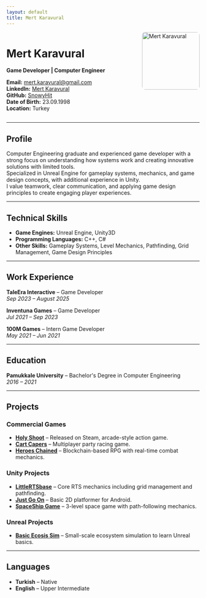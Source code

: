 ```yaml
---
layout: default
title: Mert Karavural
---
```


<div style="display: flex; justify-content: space-between; align-items: flex-start;">
<div style="flex: 1;">

# Mert Karavural
**Game Developer | Computer Engineer**  

**Email:** mert.karavural@gmail.com  
**LinkedIn:** [Mert Karavural](https://www.linkedin.com/in/mert-karavural-0ba823206/)  
**GitHub:** [SnowyHit](https://github.com/SnowyHit)  
**Date of Birth:** 23.09.1998  
**Location:** Turkey  

</div>
<div style="margin-left: 20px;">
<img src="your-photo.jpg" alt="Mert Karavural" style="width:150px; border-radius: 8px;">
</div>
</div>

---

## Profile
Computer Engineering graduate and experienced game developer with a strong focus on understanding how systems work and creating innovative solutions with limited tools.  
Specialized in Unreal Engine for gameplay systems, mechanics, and game design concepts, with additional experience in Unity.  
I value teamwork, clear communication, and applying game design principles to create engaging player experiences.

---

## Technical Skills
- **Game Engines:** Unreal Engine, Unity3D  
- **Programming Languages:** C++, C#  
- **Other Skills:** Gameplay Systems, Level Mechanics, Pathfinding, Grid Management, Game Design Principles  

---

## Work Experience
**TaleEra Interactive** – Game Developer  
*Sep 2023 – August 2025*  

**Inventuna Games** – Game Developer  
*Jul 2021 – Sep 2023*  

**100M Games** – Intern Game Developer  
*May 2021 – Jun 2021*  

---

## Education
**Pamukkale University** – Bachelor's Degree in Computer Engineering  
*2016 – 2021*  

---

## Projects

### Commercial Games
- [**Holy Shoot**](https://store.steampowered.com/app/2881660/Holy_Shoot/) – Released on Steam, arcade-style action game.  
- [**Cart Capers**](https://store.steampowered.com/app/3582170/Cart_Capers/) – Multiplayer party racing game.  
- [**Heroes Chained**](https://heroeschained.com/) – Blockchain-based RPG with real-time combat mechanics.

### Unity Projects
- [**LittleRTSbase**](https://github.com/SnowyHit/LittleRTS) – Core RTS mechanics including grid management and pathfinding.  
- [**Just Go On**](https://github.com/SnowyHit/Just-Go-On) – Basic 2D platformer for Android.  
- [**SpaceShip Game**](https://github.com/SnowyHit/SpaceShip) – 3-level space game with path-following mechanics.

### Unreal Projects
- [**Basic Ecosis Sim**](https://github.com/SnowyHit/EcosisSim) – Small-scale ecosystem simulation to learn Unreal basics.

---

## Languages
- **Turkish** – Native  
- **English** – Upper Intermediate  
